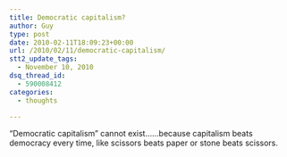 ```yaml
---
title: Democratic capitalism?
author: Guy
type: post
date: 2010-02-11T18:09:23+00:00
url: /2010/02/11/democratic-capitalism/
stt2_update_tags:
  - November 10, 2010
dsq_thread_id:
  - 590008412
categories:
  - thoughts

---
```

&#8220;Democratic capitalism&#8221; cannot exist&#8230;&#8230;because capitalism beats democracy every time, like scissors beats paper or stone beats scissors.
